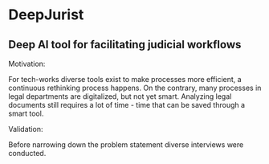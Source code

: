 # DeepJurist
## Deep AI tool for facilitating judicial workflows
Motivation: 

For tech-works diverse tools exist to make processes more efficient, a continuous rethinking process happens. On the contrary, many processes in legal departments are digitalized, but not yet smart. Analyzing legal documents still requires a lot of time - time that can be saved through a smart tool.

Validation:

Before narrowing down the problem statement diverse interviews were conducted. 
